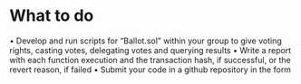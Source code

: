 # What to do

• Develop and run scripts for “Ballot.sol” within your group to give voting rights, casting votes, delegating votes and querying results
• Write a report with each function execution and the transaction hash, if successful, or the revert reason, if failed
• Submit your code in a github repository in the form
